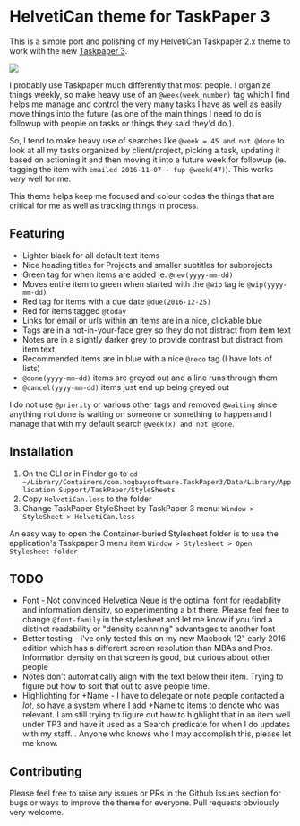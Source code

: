 # HelvetiCan theme for TaskPaper 3

This is a simple port and polishing of my HelvetiCan Taskpaper 2.x theme to work
with the new [Taskpaper 3](http://taskpaper.com).

![](https://raw.githubusercontent.com/wakatara/HelvetiCan-Taskpaper-theme/master/HelvetiCan_taskpaper_theme_preview.png)

I probably use Taskpaper much differently that most people. I organize things
weekly, so make heavy use of an `@week(week_number)` tag which I find helps me
manage and control the very many tasks I have as well as easily move things into
the future (as one of the main things I need to do is followup with people on
tasks or things they said they'd do.).

So, I tend to make heavy use of searches like `@week = 45 and not @done` to
look at all my tasks organized by client/project, picking a task, updating it
based on actioning it and then moving it into a future week for followup
(ie. tagging the item with `emailed 2016-11-07 - fup @week(47)`). This works
*very* well for me.

This theme helps keep me focused and colour codes the things that are critical
for me as well as tracking things in process.

## Featuring

- Lighter black for all default text items
- Nice heading titles for Projects and smaller subtitles for subprojects
- Green tag for when items are added ie. `@new(yyyy-mm-dd)`
- Moves entire item to green when started with the `@wip` tag ie
  `@wip(yyyy-mm-dd)`
- Red tag for items with a due date `@due(2016-12-25)`
- Red for items tagged `@today`
- Links for email or urls within an items are in a nice, clickable blue
- Tags are in a not-in-your-face grey so they do not distract from item text
- Notes are in a slightly darker grey to provide contrast but distract from item
  text
- Recommended items are in blue with a nice `@reco` tag (I have lots of lists)
- `@done(yyyy-mm-dd)` items are greyed out and a line runs through them
- `@cancel(yyyy-mm-dd)` items just end up being greyed out

I do not use `@priority` or various other tags and removed `@waiting` since anything
not done is waiting on someone or something to happen and I manage that with
my default search `@week(x) and not @done`.

## Installation

1. On the CLI or in Finder go to `cd ~/Library/Containers/com.hogbaysoftware.TaskPaper3/Data/Library/Application Support/TaskPaper/StyleSheets`
2. Copy `HelvetiCan.less` to the folder
3. Change TaskPaper StyleSheet by TaskPaper 3 menu: `Window > StyleSheet >
   HelvetiCan.less`

An easy way to open the Container-buried Stylesheet folder is to use the
application's Taskpaper 3 menu item `Window > Stylesheet > Open Stylesheet
folder`


## TODO

- Font - Not convinced Helvetica Neue is the optimal font for
  readability and information density, so experimenting a bit there. Please feel
  free to change `@font-family` in the stylesheet and let me know if you find a
  distinct readability or "density scanning" advantages to another font
- Better testing - I've only tested this on my new Macbook 12" early 2016
  edition which has a different screen resolution than MBAs and Pros. Information
  density on that screen is good, but curious about other people
- Notes don't automatically align with the text below their item. Trying to
  figure out how to sort that out to asve people time.
- Highlighting for +Name - I have to delegate or note people contacted a *lot*,
  so have a system where I add +Name to items to denote who was relevant. I am
  still trying to figure out how to highlight that in an item well under TP3 and
  have it used as a Search predicate for when I do updates with my staff. .
  Anyone who knows who I may accomplish this, please let me know.

## Contributing

Please feel free to raise any issues or PRs in the Github Issues section for bugs or
ways to improve the theme for everyone. Pull requests obviously very welcome.


